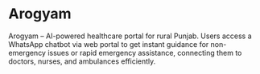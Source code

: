 # Arogyam
Arogyam – AI-powered healthcare portal for rural Punjab. Users access a WhatsApp chatbot via web portal to get instant guidance for non-emergency issues or rapid emergency assistance, connecting them to doctors, nurses, and ambulances efficiently.
